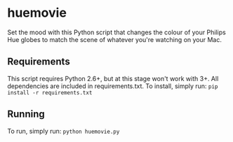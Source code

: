 # huemovie
Set the mood with this Python script that changes the colour of your Philips Hue globes to match the scene of whatever you're watching on your Mac.

## Requirements
This script requires Python 2.6+, but at this stage won't work with 3+. All dependencies are included in requirements.txt. To install, simply run:
```pip install -r requirements.txt```

## Running
To run, simply run:
```python huemovie.py```
